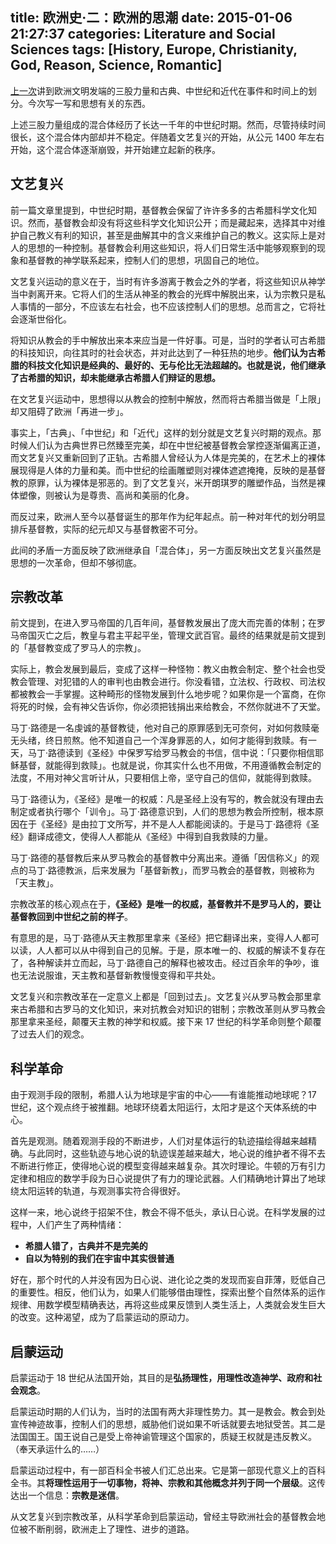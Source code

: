 title: 欧洲史·二：欧洲的思潮
date: 2015-01-06 21:27:37
categories: Literature and Social Sciences
tags: [History, Europe, Christianity, God, Reason, Science, Romantic]
---

[上一次][history-01]讲到欧洲文明发端的三股力量和古典、中世纪和近代在事件和时间上的划分。今次写一写和思想有关的东西。


上述三股力量组成的混合体经历了长达一千年的中世纪时期。然而，尽管持续时间很长，这个混合体内部却并不稳定。伴随着文艺复兴的开始，从公元 1400 年左右开始，这个混合体逐渐崩毁，并开始建立起新的秩序。


<!--more-->


## 文艺复兴


前一篇文章里提到，中世纪时期，基督教会保留了许许多多的古希腊科学文化知识。然而，基督教会却没有将这些科学文化知识公开；而是藏起来，选择其中对维护自己教义有利的知识，甚至是曲解其中的含义来维护自己的教义。这实际上是对人的思想的一种控制。基督教会利用这些知识，将人们日常生活中能够观察到的现象和基督教的神学联系起来，控制人们的思想，巩固自己的地位。


文艺复兴运动的意义在于，当时有许多游离于教会之外的学者，将这些知识从神学当中剥离开来。它将人们的生活从神圣的教会的光辉中解脱出来，认为宗教只是私人事情的一部分，不应该左右社会，也不应该控制人们的思想。总而言之，它将社会逐渐世俗化。


将知识从教会的手中解放出来本来应当是一件好事。可是，当时的学者认可古希腊的科技知识，向往其时的社会状态，并对此达到了一种狂热的地步。**他们认为古希腊的科技文化知识是经典的、最好的、无与伦比无法超越的。也就是说，他们继承了古希腊的知识，却未能继承古希腊人们辩证的思想。**


在文艺复兴运动中，思想得以从教会的控制中解放，然而将古希腊当做是「上限」却又阻碍了欧洲「再进一步」。


事实上，「古典」、「中世纪」和「近代」这样的划分就是文艺复兴时期的观点。那时候人们认为古典世界已然臻至完美，却在中世纪被基督教会掌控逐渐偏离正道，而文艺复兴又重新回到了正轨。古希腊人曾经认为人体是完美的，在艺术上的裸体展现得是人体的力量和美。而中世纪的绘画雕塑则对裸体遮遮掩掩，反映的是基督教的原罪，认为裸体是邪恶的。到了文艺复兴，米开朗琪罗的雕塑作品，当然是裸体塑像，则被认为是尊贵、高尚和美丽的化身。


而反过来，欧洲人至今以基督诞生的那年作为纪年起点。前一种对年代的划分明显排斥基督教，实际的纪元却又与基督教密不可分。


此间的矛盾一方面反映了欧洲继承自「混合体」，另一方面反映出文艺复兴虽然是思想的一次革命，但却不够彻底。


## 宗教改革


前文提到，在进入罗马帝国的几百年间，基督教发展出了庞大而完善的体制；在罗马帝国灭亡之后，教皇与君主平起平坐，管理文武百官。最终的结果就是前文提到的「基督教变成了罗马人的宗教」。


实际上，教会发展到最后，变成了这样一种怪物：教义由教会制定、整个社会也受教会管理、对犯错的人的审判也由教会进行。你没看错，立法权、行政权、司法权都被教会一手掌握。这种畸形的怪物发展到什么地步呢？如果你是一个富商，在你将死的时候，会有神父告诉你，你必须把钱捐出来给教会，不然你就进不了天堂。


马丁·路德是一名虔诚的基督教徒，他对自己的原罪感到无可奈何，对如何救赎毫无头绪，终日煎熬。他不知道自己一个浑身罪恶的人，如何才能得到救赎。有一天，马丁·路德读到《圣经》中保罗写给罗马教会的书信，信中说：「只要你相信耶稣基督，就能得到救赎」。也就是说，你其实什么也不用做，不用遵循教会制定的法度，不用对神父言听计从，只要相信上帝，坚守自己的信仰，就能得到救赎。


马丁·路德认为，《圣经》是唯一的权威：凡是圣经上没有写的，教会就没有理由去制定或者执行哪个「训令」。马丁·路德意识到，人们的思想为教会所控制，根本原因在于《圣经》是由拉丁文所写，并不是人人都能阅读的。于是马丁·路德将《圣经》翻译成德文，使得人人都能从《圣经》中得到自我救赎的力量。


马丁·路德的基督教后来从罗马教会的基督教中分离出来。遵循「因信称义」的观点的马丁·路德教派，后来发展为「基督新教」，而罗马教会的基督教，则被称为「天主教」。


宗教改革的核心观点在于，**《圣经》是唯一的权威，基督教并不是罗马人的，要让基督教回到中世纪之前的样子**。


有意思的是，马丁·路德从天主教那里拿来《圣经》把它翻译出来，变得人人都可以读，人人都可以从中得到自己的见解。于是，原本唯一的、权威的解读不复存在了，各种解读并立而起，马丁·路德自己的解释也被攻击。经过百余年的争吵，谁也无法说服谁，天主教和基督新教慢慢变得和平共处。


文艺复兴和宗教改革在一定意义上都是「回到过去」。文艺复兴从罗马教会那里拿来古希腊和古罗马的文化知识，来对抗教会对知识的钳制；宗教改革则从罗马教会那里拿来圣经，颠覆天主教的神学和权威。接下来 17 世纪的科学革命则整个颠覆了过去人们的观念。


## 科学革命


由于观测手段的限制，希腊人认为地球是宇宙的中心——有谁能推动地球呢？17 世纪，这个观点终于被推翻。地球环绕着太阳运行，太阳才是这个天体系统的中心。


首先是观测。随着观测手段的不断进步，人们对星体运行的轨迹描绘得越来越精确。与此同时，这些轨迹与地心说的轨迹误差越来越大，地心说的维护者不得不去不断进行修正，使得地心说的模型变得越来越复杂。其次时理论。牛顿的万有引力定律和相应的数学手段为日心说提供了有力的理论武器。人们精确地计算出了地球绕太阳运转的轨道，与观测事实符合得很好。


这样一来，地心说终于招架不住，教会不得不低头，承认日心说。在科学发展的过程中，人们产生了两种情绪：


* **希腊人错了，古典并不是完美的**
* **自以为特别的我们在宇宙中其实很普通**


好在，那个时代的人并没有因为日心说、进化论之类的发现而妄自菲薄，贬低自己的重要性。相反，他们认为，如果人们能够借由理性，探索出整个自然体系的运作规律、用数学模型精确表达，再将这些成果反馈到人类生活上，人类就会发生巨大的改变。这种渴望，成为了启蒙运动的原动力。


## 启蒙运动


启蒙运动于 18 世纪从法国开始，其目的是**弘扬理性，用理性改造神学、政府和社会观念**。


启蒙运动时期的人们认为，当时的法国有两大非理性势力。其一是教会。教会到处宣传神迹故事，控制人们的思想，威胁他们说如果不听话就要去地狱受苦。其二是法国国王。国王说自己是受上帝神谕管理这个国家的，质疑王权就是违反教义。（奉天承运什么的……）


启蒙运动过程中，有一部百科全书被人们汇总出来。它是第一部现代意义上的百科全书。其**将理性运用于一切事物，将神、宗教和其他概念并列于同一个层级**。这传达出一个信息：**宗教是迷信**。


从文艺复兴到宗教改革，从科学革命到启蒙运动，曾经主导欧洲社会的基督教会地位被不断削弱，欧洲走上了理性、进步的道路。






[history-01]: {{site.url}}/2014/12/30/history-of-europe-01/
